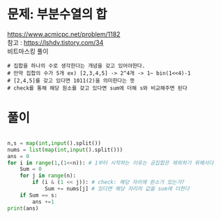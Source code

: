 # 문제: 부분수열의 합
https://www.acmicpc.net/problem/1182  
참고 : https://lshdv.tistory.com/34  
비트마스킹 풀이
```
# 집합을 하나의 수로 생각한다는 개념을 갖고 있어야한다.
# 만약 집합의 수가 5개 ex) [2,3,4,5] -> 2^4개 -> 1~ bin(1<<4)-1
# [2,4,5]를 갖고 있다면 1011(2)을 의미한다는 뜻
# check를 통해 해당 원소를 갖고 있다면 sum에 더해 s와 비교해주면 된다
```
# 풀이
``` python

n,s = map(int,input().split())
nums = list(map(int,input().split()))
ans = 0
for i in range(1,(1<<n)): # 1부터 시작하는 이유는 공집합은 제외하기 위해서다
    Sum = 0
    for j in range(n):
        if (i & (1 << j)): # check: 해당 자리에 원소가 있는가?
            Sum += nums[j] # 있다면 해당 자리의 값을 sum에 더한다
    if Sum == s:
        ans +=1
print(ans)
```
